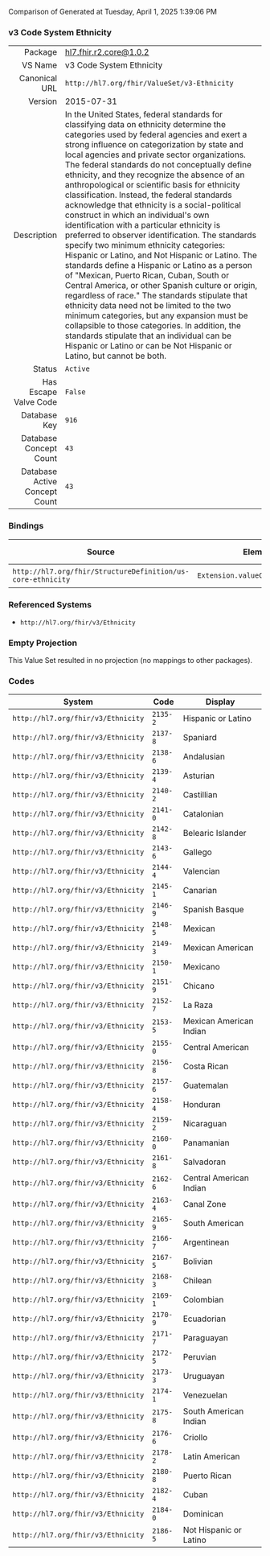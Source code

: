Comparison of 
Generated at Tuesday, April 1, 2025 1:39:06 PM

### v3 Code System Ethnicity

|      |     |
| ---: | --- |
| Package | hl7.fhir.r2.core@1.0.2 |
| VS Name | v3 Code System Ethnicity |
| Canonical URL | `http://hl7.org/fhir/ValueSet/v3-Ethnicity` |
| Version | 2015-07-31 |
| Description | In the United States, federal standards for classifying data on ethnicity determine the categories used by federal agencies and exert a strong influence on categorization by state and local agencies and private sector organizations. The federal standards do not conceptually define ethnicity, and they recognize the absence of an anthropological or scientific basis for ethnicity classification.  Instead, the federal standards acknowledge that ethnicity is a social-political construct in which an individual's own identification with a particular ethnicity is preferred to observer identification.  The standards specify two minimum ethnicity categories: Hispanic or Latino, and Not Hispanic or Latino.  The standards define a Hispanic or Latino as a person of "Mexican, Puerto Rican, Cuban, South or Central America, or other Spanish culture or origin, regardless of race." The standards stipulate that ethnicity data need not be limited to the two minimum categories, but any expansion must be collapsible to those categories.  In addition, the standards stipulate that an individual can be Hispanic or Latino or can be Not Hispanic or Latino, but cannot be both. |
| Status | `Active` |
| Has Escape Valve Code | `False` |
| Database Key | `916` |
| Database Concept Count | `43` |
| Database Active Concept Count | `43` |
### Bindings

| Source | Element | Binding | Strength | Element Short |
| ------ | ------- | ------- | -------- | ------------- |
| `http://hl7.org/fhir/StructureDefinition/us-core-ethnicity` | `Extension.valueCodeableConcept` | `http://hl7.org/fhir/ValueSet/v3-Ethnicity` | `Required` | Value of extension |

### Referenced Systems

* `http://hl7.org/fhir/v3/Ethnicity`
### Empty Projection

This Value Set resulted in no projection (no mappings to other packages).

### Codes

| System | Code | Display |
| ------ | ---- | ------- |
| `http://hl7.org/fhir/v3/Ethnicity` | `2135-2` | Hispanic or Latino |
| `http://hl7.org/fhir/v3/Ethnicity` | `2137-8` | Spaniard |
| `http://hl7.org/fhir/v3/Ethnicity` | `2138-6` | Andalusian |
| `http://hl7.org/fhir/v3/Ethnicity` | `2139-4` | Asturian |
| `http://hl7.org/fhir/v3/Ethnicity` | `2140-2` | Castillian |
| `http://hl7.org/fhir/v3/Ethnicity` | `2141-0` | Catalonian |
| `http://hl7.org/fhir/v3/Ethnicity` | `2142-8` | Belearic Islander |
| `http://hl7.org/fhir/v3/Ethnicity` | `2143-6` | Gallego |
| `http://hl7.org/fhir/v3/Ethnicity` | `2144-4` | Valencian |
| `http://hl7.org/fhir/v3/Ethnicity` | `2145-1` | Canarian |
| `http://hl7.org/fhir/v3/Ethnicity` | `2146-9` | Spanish Basque |
| `http://hl7.org/fhir/v3/Ethnicity` | `2148-5` | Mexican |
| `http://hl7.org/fhir/v3/Ethnicity` | `2149-3` | Mexican American |
| `http://hl7.org/fhir/v3/Ethnicity` | `2150-1` | Mexicano |
| `http://hl7.org/fhir/v3/Ethnicity` | `2151-9` | Chicano |
| `http://hl7.org/fhir/v3/Ethnicity` | `2152-7` | La Raza |
| `http://hl7.org/fhir/v3/Ethnicity` | `2153-5` | Mexican American Indian |
| `http://hl7.org/fhir/v3/Ethnicity` | `2155-0` | Central American |
| `http://hl7.org/fhir/v3/Ethnicity` | `2156-8` | Costa Rican |
| `http://hl7.org/fhir/v3/Ethnicity` | `2157-6` | Guatemalan |
| `http://hl7.org/fhir/v3/Ethnicity` | `2158-4` | Honduran |
| `http://hl7.org/fhir/v3/Ethnicity` | `2159-2` | Nicaraguan |
| `http://hl7.org/fhir/v3/Ethnicity` | `2160-0` | Panamanian |
| `http://hl7.org/fhir/v3/Ethnicity` | `2161-8` | Salvadoran |
| `http://hl7.org/fhir/v3/Ethnicity` | `2162-6` | Central American Indian |
| `http://hl7.org/fhir/v3/Ethnicity` | `2163-4` | Canal Zone |
| `http://hl7.org/fhir/v3/Ethnicity` | `2165-9` | South American |
| `http://hl7.org/fhir/v3/Ethnicity` | `2166-7` | Argentinean |
| `http://hl7.org/fhir/v3/Ethnicity` | `2167-5` | Bolivian |
| `http://hl7.org/fhir/v3/Ethnicity` | `2168-3` | Chilean |
| `http://hl7.org/fhir/v3/Ethnicity` | `2169-1` | Colombian |
| `http://hl7.org/fhir/v3/Ethnicity` | `2170-9` | Ecuadorian |
| `http://hl7.org/fhir/v3/Ethnicity` | `2171-7` | Paraguayan |
| `http://hl7.org/fhir/v3/Ethnicity` | `2172-5` | Peruvian |
| `http://hl7.org/fhir/v3/Ethnicity` | `2173-3` | Uruguayan |
| `http://hl7.org/fhir/v3/Ethnicity` | `2174-1` | Venezuelan |
| `http://hl7.org/fhir/v3/Ethnicity` | `2175-8` | South American Indian |
| `http://hl7.org/fhir/v3/Ethnicity` | `2176-6` | Criollo |
| `http://hl7.org/fhir/v3/Ethnicity` | `2178-2` | Latin American |
| `http://hl7.org/fhir/v3/Ethnicity` | `2180-8` | Puerto Rican |
| `http://hl7.org/fhir/v3/Ethnicity` | `2182-4` | Cuban |
| `http://hl7.org/fhir/v3/Ethnicity` | `2184-0` | Dominican |
| `http://hl7.org/fhir/v3/Ethnicity` | `2186-5` | Not Hispanic or Latino |
